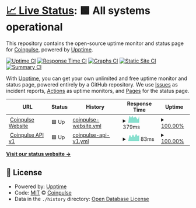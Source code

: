 # [📈 Live Status](https://uptime.coinpulse.live): <!--live status--> **🟩 All systems operational**

This repository contains the open-source uptime monitor and status page for [Coinpulse](https://coinpulse.live), powered by [Upptime](https://github.com/upptime/upptime).

[![Uptime CI](https://github.com/coinpulselive/status/workflows/Uptime%20CI/badge.svg)](https://github.com/coinpulselive/status/actions?query=workflow%3A%22Uptime+CI%22)
[![Response Time CI](https://github.com/coinpulselive/status/workflows/Response%20Time%20CI/badge.svg)](https://github.com/coinpulselive/status/actions?query=workflow%3A%22Response+Time+CI%22)
[![Graphs CI](https://github.com/coinpulselive/status/workflows/Graphs%20CI/badge.svg)](https://github.com/coinpulselive/status/actions?query=workflow%3A%22Graphs+CI%22)
[![Static Site CI](https://github.com/coinpulselive/status/workflows/Static%20Site%20CI/badge.svg)](https://github.com/coinpulselive/status/actions?query=workflow%3A%22Static+Site+CI%22)
[![Summary CI](https://github.com/coinpulselive/status/workflows/Summary%20CI/badge.svg)](https://github.com/coinpulselive/status/actions?query=workflow%3A%22Summary+CI%22)

With [Upptime](https://upptime.js.org), you can get your own unlimited and free uptime monitor and status page, powered entirely by a GitHub repository. We use [Issues](https://github.com/coinpulselive/status/issues) as incident reports, [Actions](https://github.com/coinpulselive/status/actions) as uptime monitors, and [Pages](https://uptime.coinpulse.live) for the status page.

<!--start: status pages-->
<!-- This summary is generated by Upptime (https://github.com/upptime/upptime) -->
<!-- Do not edit this manually, your changes will be overwritten -->
<!-- prettier-ignore -->
| URL | Status | History | Response Time | Uptime |
| --- | ------ | ------- | ------------- | ------ |
| <img alt="" src="https://favicons.githubusercontent.com/coinpulse.live" height="13"> [Coinpulse Website](https://coinpulse.live) | 🟩 Up | [coinpulse-website.yml](https://github.com/coinpulselive/status/commits/HEAD/history/coinpulse-website.yml) | <details><summary><img alt="Response time graph" src="./graphs/coinpulse-website/response-time-week.png" height="20"> 379ms</summary><br><a href="https://uptime.coinpulse.live/history/coinpulse-website"><img alt="Response time 379" src="https://img.shields.io/endpoint?url=https%3A%2F%2Fraw.githubusercontent.com%2Fcoinpulselive%2Fstatus%2FHEAD%2Fapi%2Fcoinpulse-website%2Fresponse-time.json"></a><br><a href="https://uptime.coinpulse.live/history/coinpulse-website"><img alt="24-hour response time 379" src="https://img.shields.io/endpoint?url=https%3A%2F%2Fraw.githubusercontent.com%2Fcoinpulselive%2Fstatus%2FHEAD%2Fapi%2Fcoinpulse-website%2Fresponse-time-day.json"></a><br><a href="https://uptime.coinpulse.live/history/coinpulse-website"><img alt="7-day response time 379" src="https://img.shields.io/endpoint?url=https%3A%2F%2Fraw.githubusercontent.com%2Fcoinpulselive%2Fstatus%2FHEAD%2Fapi%2Fcoinpulse-website%2Fresponse-time-week.json"></a><br><a href="https://uptime.coinpulse.live/history/coinpulse-website"><img alt="30-day response time 379" src="https://img.shields.io/endpoint?url=https%3A%2F%2Fraw.githubusercontent.com%2Fcoinpulselive%2Fstatus%2FHEAD%2Fapi%2Fcoinpulse-website%2Fresponse-time-month.json"></a><br><a href="https://uptime.coinpulse.live/history/coinpulse-website"><img alt="1-year response time 379" src="https://img.shields.io/endpoint?url=https%3A%2F%2Fraw.githubusercontent.com%2Fcoinpulselive%2Fstatus%2FHEAD%2Fapi%2Fcoinpulse-website%2Fresponse-time-year.json"></a></details> | <details><summary><a href="https://uptime.coinpulse.live/history/coinpulse-website">100.00%</a></summary><a href="https://uptime.coinpulse.live/history/coinpulse-website"><img alt="All-time uptime 100.00%" src="https://img.shields.io/endpoint?url=https%3A%2F%2Fraw.githubusercontent.com%2Fcoinpulselive%2Fstatus%2FHEAD%2Fapi%2Fcoinpulse-website%2Fuptime.json"></a><br><a href="https://uptime.coinpulse.live/history/coinpulse-website"><img alt="24-hour uptime 100.00%" src="https://img.shields.io/endpoint?url=https%3A%2F%2Fraw.githubusercontent.com%2Fcoinpulselive%2Fstatus%2FHEAD%2Fapi%2Fcoinpulse-website%2Fuptime-day.json"></a><br><a href="https://uptime.coinpulse.live/history/coinpulse-website"><img alt="7-day uptime 100.00%" src="https://img.shields.io/endpoint?url=https%3A%2F%2Fraw.githubusercontent.com%2Fcoinpulselive%2Fstatus%2FHEAD%2Fapi%2Fcoinpulse-website%2Fuptime-week.json"></a><br><a href="https://uptime.coinpulse.live/history/coinpulse-website"><img alt="30-day uptime 100.00%" src="https://img.shields.io/endpoint?url=https%3A%2F%2Fraw.githubusercontent.com%2Fcoinpulselive%2Fstatus%2FHEAD%2Fapi%2Fcoinpulse-website%2Fuptime-month.json"></a><br><a href="https://uptime.coinpulse.live/history/coinpulse-website"><img alt="1-year uptime 100.00%" src="https://img.shields.io/endpoint?url=https%3A%2F%2Fraw.githubusercontent.com%2Fcoinpulselive%2Fstatus%2FHEAD%2Fapi%2Fcoinpulse-website%2Fuptime-year.json"></a></details>
| <img alt="" src="https://favicons.githubusercontent.com/api.coinpulse.live" height="13"> [Coinpulse API v1](https://api.coinpulse.live/v1) | 🟩 Up | [coinpulse-api-v1.yml](https://github.com/coinpulselive/status/commits/HEAD/history/coinpulse-api-v1.yml) | <details><summary><img alt="Response time graph" src="./graphs/coinpulse-api-v1/response-time-week.png" height="20"> 83ms</summary><br><a href="https://uptime.coinpulse.live/history/coinpulse-api-v1"><img alt="Response time 83" src="https://img.shields.io/endpoint?url=https%3A%2F%2Fraw.githubusercontent.com%2Fcoinpulselive%2Fstatus%2FHEAD%2Fapi%2Fcoinpulse-api-v1%2Fresponse-time.json"></a><br><a href="https://uptime.coinpulse.live/history/coinpulse-api-v1"><img alt="24-hour response time 83" src="https://img.shields.io/endpoint?url=https%3A%2F%2Fraw.githubusercontent.com%2Fcoinpulselive%2Fstatus%2FHEAD%2Fapi%2Fcoinpulse-api-v1%2Fresponse-time-day.json"></a><br><a href="https://uptime.coinpulse.live/history/coinpulse-api-v1"><img alt="7-day response time 83" src="https://img.shields.io/endpoint?url=https%3A%2F%2Fraw.githubusercontent.com%2Fcoinpulselive%2Fstatus%2FHEAD%2Fapi%2Fcoinpulse-api-v1%2Fresponse-time-week.json"></a><br><a href="https://uptime.coinpulse.live/history/coinpulse-api-v1"><img alt="30-day response time 83" src="https://img.shields.io/endpoint?url=https%3A%2F%2Fraw.githubusercontent.com%2Fcoinpulselive%2Fstatus%2FHEAD%2Fapi%2Fcoinpulse-api-v1%2Fresponse-time-month.json"></a><br><a href="https://uptime.coinpulse.live/history/coinpulse-api-v1"><img alt="1-year response time 83" src="https://img.shields.io/endpoint?url=https%3A%2F%2Fraw.githubusercontent.com%2Fcoinpulselive%2Fstatus%2FHEAD%2Fapi%2Fcoinpulse-api-v1%2Fresponse-time-year.json"></a></details> | <details><summary><a href="https://uptime.coinpulse.live/history/coinpulse-api-v1">100.00%</a></summary><a href="https://uptime.coinpulse.live/history/coinpulse-api-v1"><img alt="All-time uptime 100.00%" src="https://img.shields.io/endpoint?url=https%3A%2F%2Fraw.githubusercontent.com%2Fcoinpulselive%2Fstatus%2FHEAD%2Fapi%2Fcoinpulse-api-v1%2Fuptime.json"></a><br><a href="https://uptime.coinpulse.live/history/coinpulse-api-v1"><img alt="24-hour uptime 100.00%" src="https://img.shields.io/endpoint?url=https%3A%2F%2Fraw.githubusercontent.com%2Fcoinpulselive%2Fstatus%2FHEAD%2Fapi%2Fcoinpulse-api-v1%2Fuptime-day.json"></a><br><a href="https://uptime.coinpulse.live/history/coinpulse-api-v1"><img alt="7-day uptime 100.00%" src="https://img.shields.io/endpoint?url=https%3A%2F%2Fraw.githubusercontent.com%2Fcoinpulselive%2Fstatus%2FHEAD%2Fapi%2Fcoinpulse-api-v1%2Fuptime-week.json"></a><br><a href="https://uptime.coinpulse.live/history/coinpulse-api-v1"><img alt="30-day uptime 100.00%" src="https://img.shields.io/endpoint?url=https%3A%2F%2Fraw.githubusercontent.com%2Fcoinpulselive%2Fstatus%2FHEAD%2Fapi%2Fcoinpulse-api-v1%2Fuptime-month.json"></a><br><a href="https://uptime.coinpulse.live/history/coinpulse-api-v1"><img alt="1-year uptime 100.00%" src="https://img.shields.io/endpoint?url=https%3A%2F%2Fraw.githubusercontent.com%2Fcoinpulselive%2Fstatus%2FHEAD%2Fapi%2Fcoinpulse-api-v1%2Fuptime-year.json"></a></details>

<!--end: status pages-->

[**Visit our status website →**](https://uptime.coinpulse.live)

## 📄 License

- Powered by: [Upptime](https://github.com/upptime/upptime)
- Code: [MIT](./LICENSE) © [Coinpulse](https://coinpulse.live)
- Data in the `./history` directory: [Open Database License](https://opendatacommons.org/licenses/odbl/1-0/)

